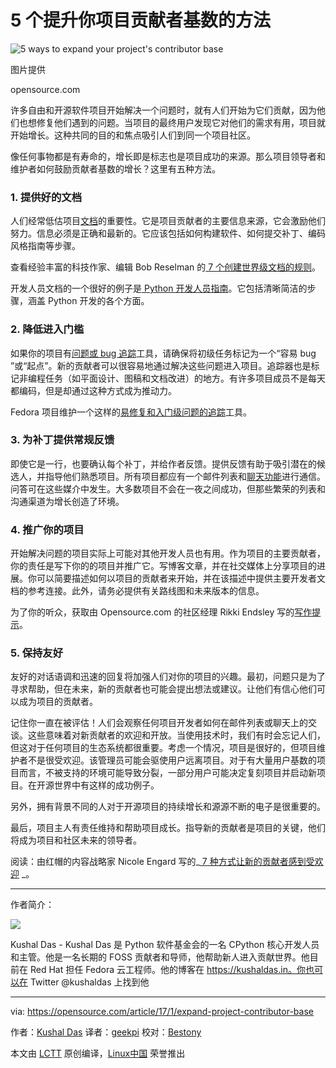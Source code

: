 5 个提升你项目贡献者基数的方法
============================================================
 ![5 ways to expand your project's contributor base](https://opensource.com/sites/default/files/styles/image-full-size/public/images/business/BUSINESS_cubestalk.png?itok=MxdS-jA_ "5 ways to expand your project's contributor base") 

图片提供 

opensource.com

许多自由和开源软件项目开始解决一个问题时，就有人们开始为它们贡献，因为他们也想修复他们遇到的问题。当项目的最终用户发现它对他们的需求有用，项目就开始增长。这种共同的目的和焦点吸引人们到同一个项目社区。

像任何事物都是有寿命的，增长即是标志也是项目成功的来源。那么项目领导者和维护者如何鼓励贡献者基数的增长？这里有五种方法。

### 1. 提供好的文档

人们经常低估项目[文档][2]的重要性。它是项目贡献者的主要信息来源，它会激励他们努力。信息必须是正确和最新的。它应该包括如何构建软件、如何提交补丁、编码风格指南等步骤。

查看经验丰富的科技作家、编辑 Bob Reselman 的[ 7 个创建世界级文档的规则][3]。

开发人员文档的一个很好的例子是[ Python 开发人员指南][4]。它包括清晰简洁的步骤，涵盖 Python 开发的各个方面。

### 2. 降低进入门槛

如果你的项目有[问题或 bug 追踪][5]工具，请确保将初级任务标记为一个“容易 bug ”或“起点”。新的贡献者可以很容易地通过解决这些问题进入项目。追踪器也是标记非编程任务（如平面设计、图稿和文档改进）的地方。有许多项目成员不是每天都编码，但是却通过这种方式成为推动力。

Fedora 项目维护一个这样的[易修复和入门级问题的追踪][6]工具。

### 3. 为补丁提供常规反馈

即使它是一行，也要确认每个补丁，并给作者反馈。提供反馈有助于吸引潜在的候选人，并指导他们熟悉项目。所有项目都应有一个邮件列表和[聊天功能][7]进行通信。问答可在这些媒介中发生。大多数项目不会在一夜之间成功，但那些繁荣的列表和沟通渠道为增长创造了环境。

### 4. 推广你的项目

开始解决问题的项目实际上可能对其他开发人员也有用。作为项目的主要贡献者，你的责任是写下你的的项目并推广它。写博客文章，并在社交媒体上分享项目的进展。你可以简要描述如何以项目的贡献者来开始，并在该描述中提供主要开发者文档的参考连接。此外，请务必提供有关路线图和未来版本的信息。

为了你的听众，获取由 Opensource.com 的社区经理 Rikki Endsley 写的[写作提示][8]。

### 5. 保持友好

友好的对话语调和迅速的回复将加强人们对你的项目的兴趣。最初，问题只是为了寻求帮助，但在未来，新的贡献者也可能会提出想法或建议。让他们有信心他们可以成为项目的贡献者。

记住你一直在被评估！人们会观察任何项目开发者如何在邮件列表或聊天上的交谈。这些意味着对新贡献者的欢迎和开放。当使用技术时，我们有时会忘记人们，但这对于任何项目的生态系统都很重要。考虑一个情况，项目是很好的，但项目维护者不是很受欢迎。该管理员可能会驱使用户远离项目。对于有大量用户基数的项目而言，不被支持的环境可能导致分裂，一部分用户可能决定复刻项目并启动新项目。在开源世界中有这样的成功例子。

另外，拥有背景不同的人对于开源项目的持续增长和源源不断的电子是很重要的。

最后，项目主人有责任维持和帮助项目成长。指导新的贡献者是项目的关键，他们将成为项目和社区未来的领导者。

阅读：由红帽的内容战略家 Nicole Engard 写的_[ 7 种方式让新的贡献者感到受欢迎][1] _。

--------------------------------------------------------------------------------

作者简介：

![](https://opensource.com/sites/default/files/styles/profile_pictures/public/pictures/ar1dbnui.jpg?itok=4Xa7f2cM)

Kushal Das - Kushal Das 是 Python 软件基金会的一名 CPython 核心开发人员和主管。他是一名长期的 FOSS 贡献者和导师，他帮助新人进入贡献世界。他目前在 Red Hat 担任 Fedora 云工程师。他的博客在 https://kushaldas.in。你也可以在 Twitter @kushaldas 上找到他

--------------------------------------------------------------------------------

via: https://opensource.com/article/17/1/expand-project-contributor-base

作者：[Kushal Das][a]
译者：[geekpi](https://github.com/geekpi)
校对：[Bestony](https://github.com/bestony)

本文由 [LCTT](https://github.com/LCTT/TranslateProject) 原创编译，[Linux中国](https://linux.cn/) 荣誉推出

[a]:https://opensource.com/users/kushaldas
[1]:https://opensource.com/life/16/5/sumana-harihareswara-maria-naggaga-oscon
[2]:https://opensource.com/tags/documentation
[3]:https://opensource.com/business/16/1/scale-14x-interview-bob-reselman
[4]:https://docs.python.org/devguide/
[5]:https://opensource.com/tags/bugs-and-issues
[6]:https://fedoraproject.org/easyfix/
[7]:https://opensource.com/alternatives/slack
[8]:https://opensource.com/business/15/10/what-stephen-king-can-teach-tech-writers
